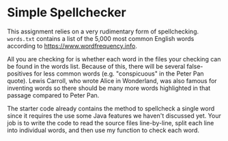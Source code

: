 # Simple Spellchecker
This assignment relies on a very rudimentary form of spellchecking.  `words.txt` 
contains a list of the 5,000 most common English words according to https://www.wordfrequency.info.

All you are checking for is whether each word in the files your checking can be 
found in the words list.  Because of this, there will be several false-positives
for less common words (e.g. "conspicuous"  in the Peter Pan quote).  Lewis Carroll,
who wrote Alice in Wonderland, was also famous for inventing words so there should be 
many more words highlighted in that passage compared to Peter Pan.

The starter code already contains the method to spellcheck a single word since
it requires the use some Java features we haven't discussed yet.  Your job is to 
write the code to read the source files line-by-line, split each line into
individual words, and then use my function to check each word.